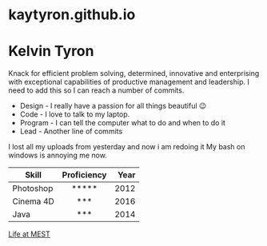 # kaytyron.github.io

# Kelvin Tyron

Knack for efficient problem solving, determined, innovative and enterprising with
exceptional capabilities of productive management and leadership.
I need to add this so I can reach a number of commits.

* Design - I really have a passion for all things beautiful :wink:
* Code - I love to talk to my laptop.
* Program - I can tell the computer what to do and when to do it
* Lead - Another line of commits

I lost all my uploads from yesterday and now i am redoing it
My bash on windows is annoying me now.


|Skill          | Proficiency   | Year  |
| ------------- |:-------------:| -----:|
| Photoshop     | *****         | 2012  |
| Cinema 4D     | ***           | 2016  |
| Java          | ***           | 2014  |

[Life at MEST](www.mest.org)